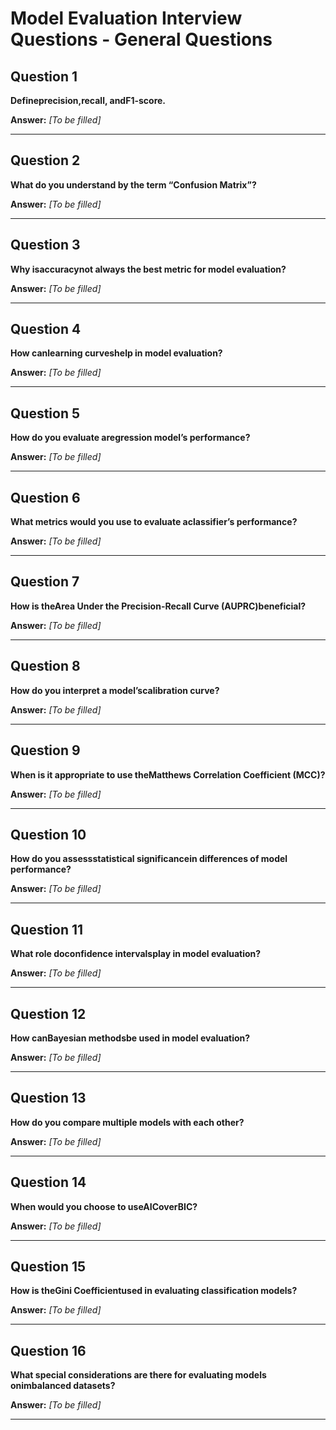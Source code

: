 # Model Evaluation Interview Questions - General Questions

## Question 1

**Defineprecision,recall, andF1-score.**

**Answer:** _[To be filled]_

---

## Question 2

**What do you understand by the term “Confusion Matrix”?**

**Answer:** _[To be filled]_

---

## Question 3

**Why isaccuracynot always the best metric for model evaluation?**

**Answer:** _[To be filled]_

---

## Question 4

**How canlearning curveshelp in model evaluation?**

**Answer:** _[To be filled]_

---

## Question 5

**How do you evaluate aregression model’s performance?**

**Answer:** _[To be filled]_

---

## Question 6

**What metrics would you use to evaluate aclassifier’s performance?**

**Answer:** _[To be filled]_

---

## Question 7

**How is theArea Under the Precision-Recall Curve (AUPRC)beneficial?**

**Answer:** _[To be filled]_

---

## Question 8

**How do you interpret a model’scalibration curve?**

**Answer:** _[To be filled]_

---

## Question 9

**When is it appropriate to use theMatthews Correlation Coefficient (MCC)?**

**Answer:** _[To be filled]_

---

## Question 10

**How do you assessstatistical significancein differences of model performance?**

**Answer:** _[To be filled]_

---

## Question 11

**What role doconfidence intervalsplay in model evaluation?**

**Answer:** _[To be filled]_

---

## Question 12

**How canBayesian methodsbe used in model evaluation?**

**Answer:** _[To be filled]_

---

## Question 13

**How do you compare multiple models with each other?**

**Answer:** _[To be filled]_

---

## Question 14

**When would you choose to useAICoverBIC?**

**Answer:** _[To be filled]_

---

## Question 15

**How is theGini Coefficientused in evaluating classification models?**

**Answer:** _[To be filled]_

---

## Question 16

**What special considerations are there for evaluating models onimbalanced datasets?**

**Answer:** _[To be filled]_

---

